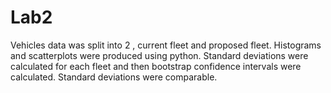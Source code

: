 # Lab2

Vehicles data was split into 2 , current fleet and proposed fleet. Histograms and scatterplots were produced using python.
 Standard deviations were calculated for each fleet and then bootstrap confidence intervals were calculated. Standard deviations were comparable.
